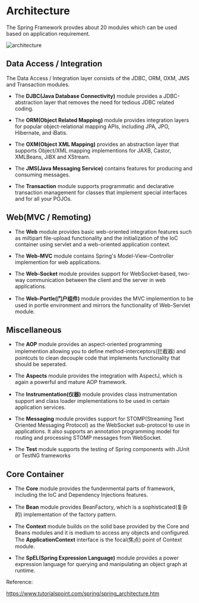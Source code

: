 # Architecture

The Spring Framework provdes about 20 modules which can be used based on application requirement.


![architecture](https://www.tutorialspoint.com/spring/images/spring_architecture.png)

## Data Access / Integration

The Data Access / Integration layer consists of the JDBC, ORM, OXM, JMS and Transaction modules.

* The **DJBC(Java Database Connectivity)** module provides a JDBC-abstraction layer that removes the need for tedious JDBC related coding.

* The **ORM(Object Related Mapping)** module provides integration layers for popular object-relational mapping APIs, including JPA, JPO, Hibernate, and iBatis. 

* The **OXM(Object XML Mapping)** provides an abstraction layer that supports Object/XML mapping implementions for JAXB, Castor, XMLBeans, JiBX and XStream.

* The **JMS(Java Messaging Service)** contains features for producing and consuming messages.

* The **Transaction** module supports programmatic and declarative transaction management for classes that implement special interfaces and for all your POJOs. 


## Web(MVC / Remoting)

* The **Web** module provides basic web-oriented integration features such as miltipart file-upload functionality and the initialization of the IoC container using servlet and a web-oriented application context. 

* The **Web-MVC** module contains Spring's Model-View-Controller implemention for web applications.

* The **Web-Socket** module provides support for WebSocket-based, two-way communication between the client and the server in web applications.

* The **Web-Portle(门户组件)** module provides the MVC implemention to be used in portle environment and mirrors the functionality of Web-Servlet module.


## Miscellaneous

* The **AOP** module provides an aspect-oriented programming implemention allowing you to define method-interceptors(拦截器) and pointcuts to clean decouple code that implements functionality that should be seperated.

* The **Aspects** module provides the integration with AspectJ, which is again a powerful and mature AOP framework.

* The **Instrumentation(仪器)** module provides class instrumentation support and class loader implementations to be used in certain application services.

* The **Messaging** module provides support for STOMP(Streaming Text Oriented Messaging Protocol) as the WebSocket sub-protocol to use in applications. It also supports an annotation programming model for routing and processing STOMP messages from WebSocket.

* The **Test** module supports the testing of Spring components with JUnit or TestNG frameworks

## Core Container

* The **Core** module provides the fundenmental parts of framework, including the IoC and Dependency Injections features. 

* The **Bean** module provides BeanFactory, which is a sophisticated(复杂的) implementation of the factory pattern.

* The **Context** module builds on the solid base provided by the Core and Beans modules and it is medium to access any objects and configured. The **ApplicationContext** interface is the focal(焦点) point of Context module.

* The **SpEL(Spring Expression Language)** module provides a power expression language for querying and manipulating an object graph at runtime. 

Reference:

https://www.tutorialspoint.com/spring/spring_architecture.htm